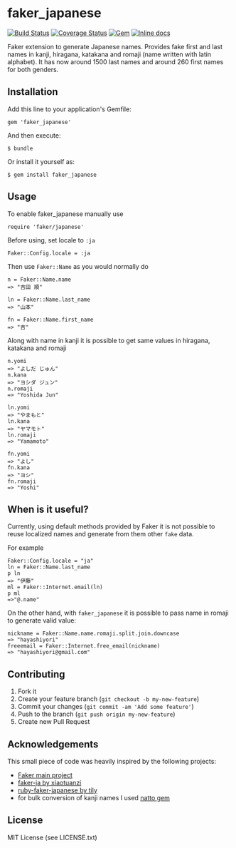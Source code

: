 # faker_japanese

[![Build Status](https://travis-ci.org/denvazh/faker_japanese.svg?branch=master)](https://travis-ci.org/denvazh/faker_japanese)
[![Coverage Status](https://coveralls.io/repos/denvazh/faker_japanese/badge.svg?branch=master&service=github)](https://coveralls.io/github/denvazh/faker_japanese?branch=master)
[![Gem](https://img.shields.io/gem/v/faker_japanese.svg)](https://rubygems.org/gems/faker_japanese)
[![Inline docs](http://inch-ci.org/github/denvazh/faker_japanese.svg?branch=master)](http://inch-ci.org/github/denvazh/faker_japanese)


Faker extension to generate Japanese names.
Provides fake first and last names in kanji, hiragana, katakana and romaji (name written with latin alphabet).
It has now around 1500 last names and around 260 first names for both genders.

## Installation

Add this line to your application's Gemfile:

    gem 'faker_japanese'

And then execute:

    $ bundle

Or install it yourself as:

    $ gem install faker_japanese

## Usage

To enable faker_japanese manually use

```
require 'faker/japanese'
```

Before using, set locale to `:ja`

```
Faker::Config.locale = :ja
```

Then use `Faker::Name` as you would normally do

```
n = Faker::Name.name
=> "吉田 順"
```

```
ln = Faker::Name.last_name
=> "山本"
```

```
fn = Faker::Name.first_name
=> "吉"
```

Along with name in kanji it is possible to get
same values in hiragana, katakana and romaji

```
n.yomi
=> "よしだ じゅん"
n.kana
=> "ヨシダ ジュン"
n.romaji
=> "Yoshida Jun"

ln.yomi
=> "やまもと"
ln.kana
=> "ヤマモト"
ln.romaji
=> "Yamamoto"

fn.yomi
=> "よし"
fn.kana
=> "ヨシ"
fn.romaji
=> "Yoshi"
```

## When is it useful?

Currently, using default methods provided by Faker it is not possible to reuse localized names and 
generate from them other `fake` data.

For example

```
Faker::Config.locale = "ja"
ln = Faker::Name.last_name
p ln
=> "伊藤"
ml = Faker::Internet.email(ln)
p ml
=>"@.name"
```

On the other hand, with `faker_japanese` it is possible to pass name in romaji to generate valid value:

```
nickname = Faker::Name.name.romaji.split.join.downcase
=> "hayashiyori"
freeemail = Faker::Internet.free_email(nickname)
=> "hayashiyori@gmail.com"
```

## Contributing

1. Fork it
2. Create your feature branch (`git checkout -b my-new-feature`)
3. Commit your changes (`git commit -am 'Add some feature'`)
4. Push to the branch (`git push origin my-new-feature`)
5. Create new Pull Request

## Acknowledgements

This small piece of code was heavily inspired by the following projects:
- [Faker main project](https://github.com/stympy/faker)
- [faker-ja by xiaotuanzi](https://github.com/xiaotuanzi/faker-ja)
- [ruby-faker-japanese by tily](https://github.com/tily/ruby-faker-japanese)
- for bulk conversion of kanji names I used [natto gem](https://bitbucket.org/buruzaemon/natto/src)

## License

MIT License (see LICENSE.txt)
